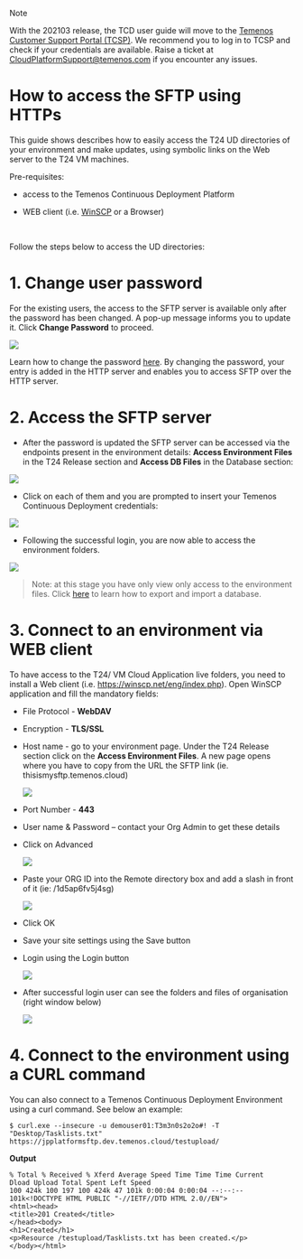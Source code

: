 > [!Note]
>  With the 202103 release, the TCD user guide will move to the [Temenos Customer Support Portal (TCSP)](https://tcsp.temenos.com/TCD/Modules/TemenosContinuousDeployment/Overview/Overview.htm). We recommend you to log in to TCSP and check if your credentials are available. Raise a ticket at [CloudPlatformSupport@temenos.com](CloudPlatformSupport@temenos.com) if you encounter any issues.

# How to access the SFTP using HTTPs

This guide shows describes how to easily access the T24 UD directories of your environment and make updates, using symbolic links on the Web server to the T24 VM machines.

Pre-requisites:

- access to the Temenos Continuous Deployment Platform 

- WEB client (i.e. [WinSCP](https://winscp.net/eng/index.php) or a Browser)

<br>

Follow the steps below to access the UD directories:
 
# 1. Change user password 

For the existing users, the access to the SFTP server is available only after the password has been changed. A pop-up message informs you to update it. Click **Change Password** to proceed.

![](./images/sftp-change-password.png) 

Learn how to change the password [here](http://documentation.temenos.cloud/home/user-creation-in-paas.html). By changing the password, your entry is added in the HTTP server and enables you to access SFTP over the HTTP server. 

# 2. Access the SFTP server

- After the password is updated the SFTP server can be accessed via the endpoints present in the environment details: **Access Environment Files** in the T24 Release section and **Access DB Files** in the Database section:

 ![](./images/sftp-access-environment.png)

- Click on each of them and you are prompted to insert your Temenos Continuous Deployment credentials: 

 ![](./images/sftp-add-credentials.png)

- Following the successful login, you are now able to access the environment folders.

 ![](./images/sftp-access-environment-files.png)

 >Note: at this stage you have only view only access to the environment files. Click [here](http://documentation.temenos.cloud/home/techguides/export-import-database.html) to learn how to  export and import a database.

# 3. Connect to an environment via WEB client 
To have access to the T24/ VM Cloud Application live folders, you need to install a Web client (i.e. https://winscp.net/eng/index.php). Open WinSCP application and fill the mandatory fields:

- File Protocol - **WebDAV**

- Encryption - **TLS/SSL**

- Host name - go to your environment page. Under the T24 Release section click on the **Access Environment Files**. A new page opens where you have to copy from the URL the SFTP link (ie. thisismysftp.temenos.cloud)

   ![](./images/sftp-endpoint.png) 

- Port Number - **443**

- User name & Password – contact your Org Admin to get these details

- Click on Advanced 

   ![](./images/winscp-login.png) 

- Paste your ORG ID into the Remote directory box and add a slash in front of it (ie: /1d5ap6fv5j4sg)

  ![](./images/winscp-remote-directory.png) 

- Click OK 

- Save your site settings using the Save button

- Login using the Login button

    ![](./images/winscp-env-login.png) 

- After successful login user can see the folders and files of organisation (right window below)
 
    ![](./images/winscp-env-loggedin.png) 



# 4. Connect to the environment using a CURL command #
You can also connect to a Temenos Continuous Deployment Environment using a curl command.
See below an example:

    $ curl.exe --insecure -u demouser01:T3m3n0s2o2o#! -T "Desktop/Tasklists.txt" https://jpplatformsftp.dev.temenos.cloud/testupload/

**Output**

    % Total % Received % Xferd Average Speed Time Time Time Current
    Dload Upload Total Spent Left Speed
    100 424k 100 197 100 424k 47 101k 0:00:04 0:00:04 --:--:-- 101k<!DOCTYPE HTML PUBLIC "-//IETF//DTD HTML 2.0//EN">
    <html><head>
    <title>201 Created</title>
    </head><body>
    <h1>Created</h1>
    <p>Resource /testupload/Tasklists.txt has been created.</p>
    </body></html>
    


